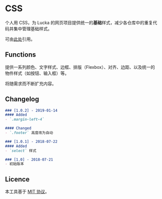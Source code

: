 # CSS
个人用 CSS，为 Lucka 的网页项目提供统一的**基础**样式，减少各仓库中的重复代码并集中管理基础样式。

可由[此处](https://lucka.moe/toolkit/css/common.css)引用。

## Functions
提供一系列颜色、文字样式、边框、排版（Flexbox）、对齐、边距、以及统一的物件样式（如按钮、输入框）等。

将随需求而不断扩充内容。

## Changelog
```markdown
### [1.0.2] - 2019-01-14
#### Added
- `.margin-left-4`

#### Changed
- `.footer` 高度改为自动
```

```markdown
### [1.0.1] - 2018-07-22
#### Added
- `select` 样式
```

```markdown
### [1.0] - 2018-07-21
- 初始版本
```

## Licence
本工具基于 [MIT 协议](../../LICENSE)。
